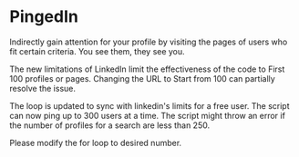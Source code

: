 PingedIn
================

Indirectly gain attention for your profile by visiting the pages of users who fit certain criteria. You see them, they see you.


The new limitations of LinkedIn limit the effectiveness of the code to First 100 profiles or pages. Changing the URL to Start from 100 can partially resolve the issue. 

The loop is updated to sync with linkedin's limits for a free user. The script can now ping up to 300 users at a time. The script might throw an error if the number of profiles for a search are less than 250.

Please modify the for loop to desired number.
